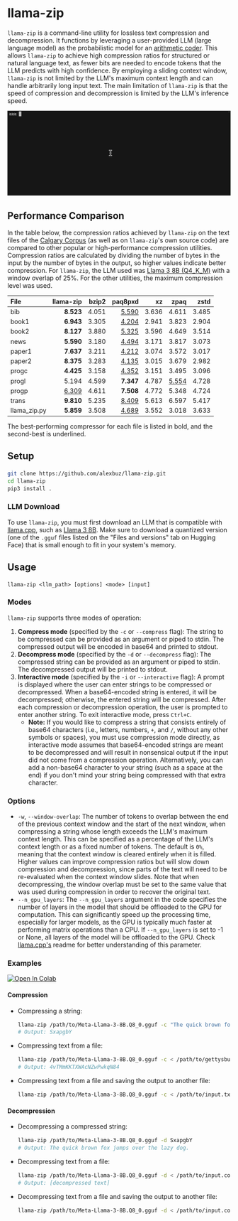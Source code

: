 # llama-zip

`llama-zip` is a command-line utility for lossless text compression and decompression. It functions by leveraging a user-provided LLM (large language model) as the probabilistic model for an [arithmetic coder](https://en.wikipedia.org/wiki/Arithmetic_coding). This allows `llama-zip` to achieve high compression ratios for structured or natural language text, as fewer bits are needed to encode tokens that the LLM predicts with high confidence. By employing a sliding context window, `llama-zip` is not limited by the LLM's maximum context length and can handle arbitrarily long input text. The main limitation of `llama-zip` is that the speed of compression and decompression is limited by the LLM's inference speed.

![Interactive Mode Demo: Lorem Ipsum Text](lorem_ipsum_demo.gif)

## Performance Comparison

In the table below, the compression ratios achieved by `llama-zip` on the text files of the [Calgary Corpus](http://www.data-compression.info/Corpora/CalgaryCorpus/) (as well as on `llama-zip`'s own source code) are compared to other popular or high-performance compression utilities. Compression ratios are calculated by dividing the number of bytes in the input by the number of bytes in the output, so higher values indicate better compression. For `llama-zip`, the LLM used was [Llama 3 8B (Q4_K_M)](https://huggingface.co/QuantFactory/Meta-Llama-3-8B-GGUF) with a window overlap of 25%. For the other utilities, the maximum compression level was used.

| File         |        llama-zip | bzip2 |          paq8pxd |    xz |             zpaq |  zstd |
| :----------- | ---------------: | ----: | ---------------: | ----: | ---------------: | ----: |
| bib          |        **8.523** | 4.051 | <ins>5.590</ins> | 3.636 |            4.611 | 3.485 |
| book1        |        **6.943** | 3.305 | <ins>4.204</ins> | 2.941 |            3.823 | 2.904 |
| book2        |        **8.127** | 3.880 | <ins>5.325</ins> | 3.596 |            4.649 | 3.514 |
| news         |        **5.590** | 3.180 | <ins>4.494</ins> | 3.171 |            3.817 | 3.073 |
| paper1       |        **7.637** | 3.211 | <ins>4.212</ins> | 3.074 |            3.572 | 3.017 |
| paper2       |        **8.375** | 3.283 | <ins>4.135</ins> | 3.015 |            3.679 | 2.982 |
| progc        |        **4.425** | 3.158 | <ins>4.352</ins> | 3.151 |            3.495 | 3.096 |
| progl        |            5.194 | 4.599 |        **7.347** | 4.787 | <ins>5.554</ins> | 4.728 |
| progp        | <ins>6.309</ins> | 4.611 |        **7.508** | 4.772 |            5.348 | 4.724 |
| trans        |        **9.810** | 5.235 | <ins>8.409</ins> | 5.613 |            6.597 | 5.417 |
| llama_zip.py |        **5.859** | 3.508 | <ins>4.689</ins> | 3.552 |            3.018 | 3.633 |

The best-performing compressor for each file is listed in bold, and the second-best is underlined.

## Setup

```sh
git clone https://github.com/alexbuz/llama-zip.git
cd llama-zip
pip3 install .
```

### LLM Download

To use `llama-zip`, you must first download an LLM that is compatible with [llama.cpp](https://github.com/ggerganov/llama.cpp), such as [Llama 3 8B](https://huggingface.co/QuantFactory/Meta-Llama-3-8B-GGUF). Make sure to download a quantized version (one of the `.gguf` files listed on the "Files and versions" tab on Hugging Face) that is small enough to fit in your system's memory.

## Usage

```
llama-zip <llm_path> [options] <mode> [input]
```

### Modes

`llama-zip` supports three modes of operation:

1. **Compress mode** (specified by the `-c` or `--compress` flag): The string to be compressed can be provided as an argument or piped to stdin. The compressed output will be encoded in base64 and printed to stdout.
2. **Decompress mode** (specified by the `-d` or `--decompress` flag): The compressed string can be provided as an argument or piped to stdin. The decompressed output will be printed to stdout.
3. **Interactive mode** (specified by the `-i` or `--interactive` flag): A prompt is displayed where the user can enter strings to be compressed or decompressed. When a base64-encoded string is entered, it will be decompressed; otherwise, the entered string will be compressed. After each compression or decompression operation, the user is prompted to enter another string. To exit interactive mode, press `Ctrl+C`.
    - **Note:** If you would like to compress a string that consists entirely of base64 characters (i.e., letters, numbers, `+`, and `/`, without any other symbols or spaces), you must use compression mode directly, as interactive mode assumes that base64-encoded strings are meant to be decompressed and will result in nonsensical output if the input did not come from a compression operation. Alternatively, you can add a non-base64 character to your string (such as a space at the end) if you don't mind your string being compressed with that extra character.

### Options

- `-w`, `--window-overlap`: The number of tokens to overlap between the end of the previous context window and the start of the next window, when compressing a string whose length exceeds the LLM's maximum context length. This can be specified as a percentage of the LLM's context length or as a fixed number of tokens. The default is `0%`, meaning that the context window is cleared entirely when it is filled. Higher values can improve compression ratios but will slow down compression and decompression, since parts of the text will need to be re-evaluated when the context window slides. Note that when decompressing, the window overlap must be set to the same value that was used during compression in order to recover the original text.
- `--n_gpu_layers`: The `--n_gpu_layers` argument in the code specifies the number of layers in the model that should be offloaded to the GPU for computation. This can significantly speed up the processing time, especially for larger models, as the GPU is typically much faster at performing matrix operations than a CPU. If `--n_gpu_layers` is set to -1 or None, all layers of the model will be offloaded to the GPU. Check [llama.cpp's](https://github.com/ggerganov/llama.cpp) readme for better understanding of this parameter.

### Examples

[![Open In Colab](https://colab.research.google.com/assets/colab-badge.svg)](https://colab.research.google.com/drive/1piHwN-9imkyQkXoX4NMrf8-WeebeZKgj?usp=sharing)

#### Compression
- Compressing a string:
    ```sh
    llama-zip /path/to/Meta-Llama-3-8B.Q8_0.gguf -c "The quick brown fox jumps over the lazy dog."
    # Output: SxapgbY
    ```

- Compressing text from a file:
    ```sh
    llama-zip /path/to/Meta-Llama-3-8B.Q8_0.gguf -c < /path/to/gettysburg_address.txt
    # Output: 4vTMmKKTXWAcNZwPwkqN84
    ```

- Compressing text from a file and saving the output to another file:
    ```sh
    llama-zip /path/to/Meta-Llama-3-8B.Q8_0.gguf -c < /path/to/input.txt > /path/to/output.compressed
    ```

#### Decompression
- Decompressing a compressed string:
    ```sh
    llama-zip /path/to/Meta-Llama-3-8B.Q8_0.gguf -d SxapgbY
    # Output: The quick brown fox jumps over the lazy dog.
    ```

- Decompressing text from a file:
    ```sh
    llama-zip /path/to/Meta-Llama-3-8B.Q8_0.gguf -d < /path/to/input.compressed
    # Output: [decompressed text]
    ```

- Decompressing text from a file and saving the output to another file:
    ```sh
    llama-zip /path/to/Meta-Llama-3-8B.Q8_0.gguf -d < /path/to/input.compressed > /path/to/output.txt
    ```
